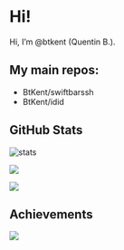 # Hi!
Hi, I’m @btkent (Quentin B.).

## My main repos:
 - BtKent/swiftbarssh
 - BtKent/idid
 
 
## GitHub Stats

![stats](https://github-readme-stats.vercel.app/api?username=BtKent&theme=default&show_icons=true&hide_border=true&count_private=true&include_all_commits=true)

![](https://github-readme-streak-stats.herokuapp.com/?user=BtKent&theme=default&hide_border=true&include_all_commits=true)

![](https://github-readme-stats.vercel.app/api/top-langs/?username=BtKent&langs_count=10&theme=default&show_icons=true&hide_border=true&layout=compact)

## Achievements  
![](https://github-profile-trophy.vercel.app/?username=BtKent&show_icons=true&hide_border=true&include_all_commits=true)
